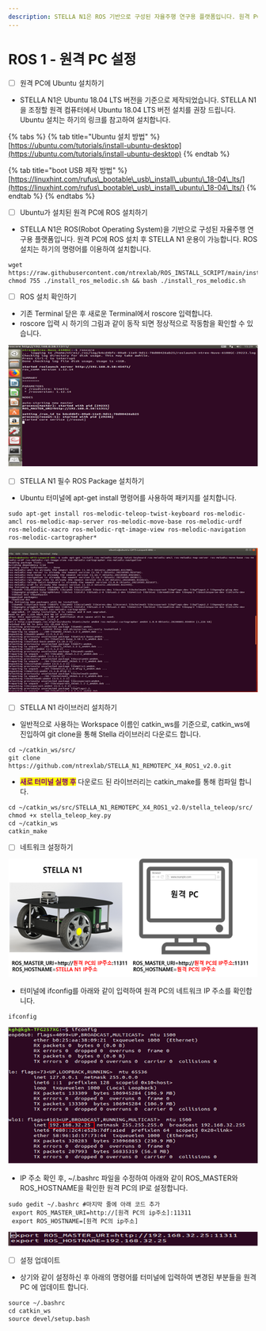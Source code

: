 ```yaml
---
description: STELLA N1은 ROS 기반으로 구성된 자율주행 연구용 플랫폼입니다. 원격 PC에 ROS 설치 후 STELLA N1 운용이 가능합니다.
---
```


# ROS 1 - 원격 PC 설정

* [ ] 원격 PC에 Ubuntu 설치하기

<!---->

* STELLA N1은 Ubuntu 18.04 LTS 버전을 기준으로 제작되었습니다. STELLA N1을 조정할 원격 컴퓨터에서 Ubuntu 18.04 LTS 버전 설치를 권장 드립니다. Ubuntu 설치는 하기의 링크를 참고하여 설치합니다.

{% tabs %}
{% tab title="Ubuntu 설치 방법" %}
[https://ubuntu.com/tutorials/install-ubuntu-desktop](https://ubuntu.com/tutorials/install-ubuntu-desktop)
{% endtab %}

{% tab title="boot USB 제작 방법" %}
[https://linuxhint.com/rufus\_bootable\_usb\_install\_ubuntu\_18-04\_lts/](https://linuxhint.com/rufus\_bootable\_usb\_install\_ubuntu\_18-04\_lts/)
{% endtab %}
{% endtabs %}

* [ ] Ubuntu가 설치된 원격 PC에 ROS 설치하기

<!---->

* STELLA N1은 ROS(Robot Operating System)을 기반으로 구성된 자율주행 연구용 플랫폼입니다. 원격 PC에 ROS 설치 후 STELLA N1 운용이 가능합니다. ROS 설치는 하기의 명령어를 이용하여 설치합니다.&#x20;

```
wget https://raw.githubusercontent.com/ntrexlab/ROS_INSTALL_SCRIPT/main/install_ros_melodic.sh&& chmod 755 ./install_ros_melodic.sh && bash ./install_ros_melodic.sh
```

* [ ] ROS 설치 확인하기&#x20;

<!---->

* 기존 Terminal 닫은 후 새로운 Terminal에서 roscore 입력합니다.
* roscore 입력 시 하기의 그림과 같이 동작 되면 정상적으로 작동함을 확인할 수 있습니다.

![ ](../../.gitbook/assets/013.png)

* [ ] STELLA N1  필수 ROS Package 설치하기

<!---->

* Ubuntu 터미널에 apt-get install 명령어를 사용하여 패키지를 설치합니다.

```
sudo apt-get install ros-melodic-teleop-twist-keyboard ros-melodic-amcl ros-melodic-map-server ros-melodic-move-base ros-melodic-urdf ros-melodic-xacro ros-melodic-rqt-image-view ros-melodic-navigation ros-melodic-cartographer*
```

![ ](../../.gitbook/assets/014.png)

* [ ] STELLA N1 라이브러리 설치하기

<!---->

* 일반적으로 사용하는 Workspace 이름인 catkin\_ws를 기준으로, catkin\_ws에 진입하여 git clone을 통해 Stella 라이브러리 다운로드 합니다.

```
cd ~/catkin_ws/src/
git clone https://github.com/ntrexlab/STELLA_N1_REMOTEPC_X4_ROS1_v2.0.git
```

* <mark style="color:purple;">**새로 터미널  실행 후**</mark> 다운로드 된 라이브러리는 catkin\_make를 통해 컴파일 합니다.

```
cd ~/catkin_ws/src/STELLA_N1_REMOTEPC_X4_ROS1_v2.0/stella_teleop/src/
chmod +x stella_teleop_key.py
cd ~/catkin_ws
catkin_make
```



* [ ] 네트워크 설정하기

![ ](<../../.gitbook/assets/015 (1).png>)

* 터미널에 ifconfig를 아래와 같이 입력하여 원격 PC의 네트워크 IP 주소를 확인합니다.

```
ifconfig
```

![ ](../../.gitbook/assets/016.png)

* IP 주소 확인 후, \~/.bashrc 파일을 수정하여 아래와 같이 ROS\_MASTER와 ROS\_HOSTNAME을 확인한 원격 PC의 IP로 설정합니다.

```
sudo gedit ~/.bashrc #마지막 줄에 아래 코드 추가
 export ROS_MASTER_URI=http://[원격 PC의 ip주소]:11311 
 export ROS_HOSTNAME=[원격 PC의 ip주소]
```

![](../../.gitbook/assets/017.png)

* [ ] 설정 업데이트

<!---->

* 상기와 같이 설정하신 후 아래의 명령어를 터미널에 입력하여 변경된 부분들을 원격 PC 에 업데이트 합니다.

```
source ~/.bashrc
cd catkin_ws
source devel/setup.bash
```

